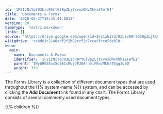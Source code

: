 ```yaml
---
id: '1F21zNiYq703LscR9rtGl8pZLjtxvozONvXhkaZFefEI'
title: 'Documents & Forms'
date: '2020-02-27T19:35:41.681Z'
version: 20
mimeType: 'text/x-markdown'
links: []
source: 'https://drive.google.com/open?id=1F21zNiYq703LscR9rtGl8pZLjtxvozONvXhkaZFefEI'
wikigdrive: 'cabd81c2148adf2f2b82ccf2d7cca8fcca5deb78'
menu:
  main:
    name: 'Documents & Forms'
    identifier: '1F21zNiYq703LscR9rtGl8pZLjtxvozONvXhkaZFefEI'
    parent: '1WybRBSEox5cSECcPwj3PJOArnmlFKwVMkNlT6gq1qSQ'
    weight: 370
---
```





The Forms Library is a collection of different document types that are used throughout the {{% system-name %}} system, and can be accessed by clicking the **Add Document** link found in any chart. The Forms Library consists of several commonly used document types.




{{% children %}}





